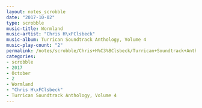 ```yaml
---
layout: notes_scrobble
date: "2017-10-02"
type: scrobble
music-title: Wormland
music-artist: "Chris H\xFClsbeck"
music-album: Turrican Soundtrack Anthology, Volume 4
music-play-count: "2"
permalink: /notes/scrobble/Chris+H%C3%BClsbeck/Turrican+Soundtrack+Anthology%2C+Volume+4/9f45ee04bad1f7b8ed093ebd7087b4915e7fc42c.html
categories:
- scrobble
- 2017
- October
- 2
- Wormland
- "Chris H\xFClsbeck"
- Turrican Soundtrack Anthology, Volume 4
---
```

